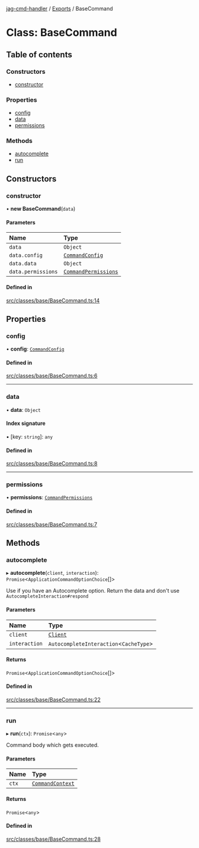 [jag-cmd-handler](../README.md) / [Exports](../modules.md) / BaseCommand

# Class: BaseCommand

## Table of contents

### Constructors

- [constructor](BaseCommand.md#constructor)

### Properties

- [config](BaseCommand.md#config)
- [data](BaseCommand.md#data)
- [permissions](BaseCommand.md#permissions)

### Methods

- [autocomplete](BaseCommand.md#autocomplete)
- [run](BaseCommand.md#run)

## Constructors

### constructor

• **new BaseCommand**(`data`)

#### Parameters

| Name | Type |
| :------ | :------ |
| `data` | `Object` |
| `data.config` | [`CommandConfig`](../interfaces/Types.CommandConfig.md) |
| `data.data` | `Object` |
| `data.permissions` | [`CommandPermissions`](../interfaces/Types.CommandPermissions.md) |

#### Defined in

[src/classes/base/BaseCommand.ts:14](https://github.com/JAGUARAVI/JagCmdHandler/blob/bd4ae4b/src/classes/base/BaseCommand.ts#L14)

## Properties

### config

• **config**: [`CommandConfig`](../interfaces/Types.CommandConfig.md)

#### Defined in

[src/classes/base/BaseCommand.ts:6](https://github.com/JAGUARAVI/JagCmdHandler/blob/bd4ae4b/src/classes/base/BaseCommand.ts#L6)

___

### data

• **data**: `Object`

#### Index signature

▪ [key: `string`]: `any`

#### Defined in

[src/classes/base/BaseCommand.ts:8](https://github.com/JAGUARAVI/JagCmdHandler/blob/bd4ae4b/src/classes/base/BaseCommand.ts#L8)

___

### permissions

• **permissions**: [`CommandPermissions`](../interfaces/Types.CommandPermissions.md)

#### Defined in

[src/classes/base/BaseCommand.ts:7](https://github.com/JAGUARAVI/JagCmdHandler/blob/bd4ae4b/src/classes/base/BaseCommand.ts#L7)

## Methods

### autocomplete

▸ **autocomplete**(`client`, `interaction`): `Promise`<`ApplicationCommandOptionChoice`[]\>

Use if you have an Autocomplete option. Return the data and don't use `AutocompleteInteraction#respond`

#### Parameters

| Name | Type |
| :------ | :------ |
| `client` | [`Client`](Client.md) |
| `interaction` | `AutocompleteInteraction`<`CacheType`\> |

#### Returns

`Promise`<`ApplicationCommandOptionChoice`[]\>

#### Defined in

[src/classes/base/BaseCommand.ts:22](https://github.com/JAGUARAVI/JagCmdHandler/blob/bd4ae4b/src/classes/base/BaseCommand.ts#L22)

___

### run

▸ **run**(`ctx`): `Promise`<`any`\>

Command body which gets executed.

#### Parameters

| Name | Type |
| :------ | :------ |
| `ctx` | [`CommandContext`](../interfaces/Types.CommandContext.md) |

#### Returns

`Promise`<`any`\>

#### Defined in

[src/classes/base/BaseCommand.ts:28](https://github.com/JAGUARAVI/JagCmdHandler/blob/bd4ae4b/src/classes/base/BaseCommand.ts#L28)
